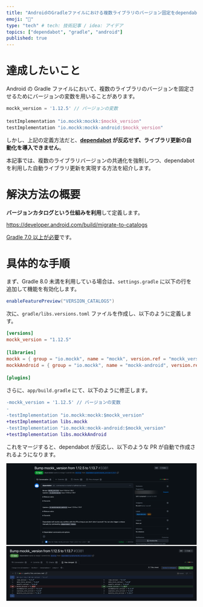 ```yaml
---
title: "AndroidのGradleファイルにおける複数ライブラリのバージョン固定をdependabotが反応するように指定する"
emoji: "🤖"
type: "tech" # tech: 技術記事 / idea: アイデア
topics: ["dependabot", "gradle", "android"]
published: true
---
```


# 達成したいこと

Android の Gradle ファイルにおいて、複数のライブラリのバージョンを固定させるためにバージョンの変数を用いることがあります。

```gradle:app/build.gradle
mockk_version = '1.12.5' // バージョンの変数

testImplementation "io.mockk:mockk:$mockk_version"
testImplementation "io.mockk:mockk-android:$mockk_version"
```

しかし、上記の定義方法だと、**[dependabot](https://docs.github.com/ja/code-security/dependabot/dependabot-version-updates) が反応せず、ライブラリ更新の自動化を導入できません**。

本記事では、複数のライブラリバージョンの共通化を強制しつつ、dependabot を利用した自動ライブラリ更新を実現する方法を紹介します。

# 解決方法の概要

**バージョンカタログという仕組みを利用**して定義します。

https://developer.android.com/build/migrate-to-catalogs

[Gradle 7.0 以上が必要](https://docs.gradle.org/7.0/release-notes.html)です。

# 具体的な手順

まず、Gradle 8.0 未満を利用している場合は、`settings.gradle` に以下の行を追加して機能を有効化します。

```gradle:settings.gradle
enableFeaturePreview("VERSION_CATALOGS")
```

次に、`gradle/libs.versions.toml` ファイルを作成し、以下のように定義します。

```gradle:gradle/libs.versions.toml
[versions]
mockk_version = "1.12.5"

[libraries]
mockk = { group = "io.mockk", name = "mockk", version.ref = "mockk_version" }
mockkAndroid = { group = "io.mockk", name = "mockk-android", version.ref = "mockk_version" }

[plugins]
```

さらに、`app/build.gradle` にて、以下のように修正します。

```diff gradle:app/build.gradle
-mockk_version = '1.12.5' // バージョンの変数
-
-testImplementation "io.mockk:mockk:$mockk_version"
+testImplementation libs.mockk
-testImplementation "io.mockk:mockk-android:$mockk_version"
+testImplementation libs.mockkAndroid
```

これをマージすると、dependabot が反応し、以下のような PR が自動で作成されるようになります。

![](/images/android-gradle-for-dependabot/01_pr-summary.png)
![](/images/android-gradle-for-dependabot/02_pr-diff.png)
